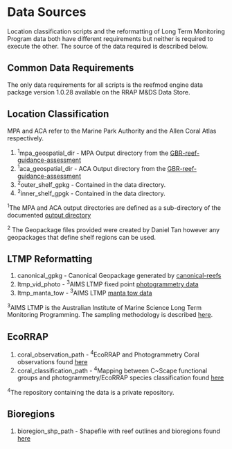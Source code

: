 # Data Sources

Location classification scripts and the reformatting of Long Term Monitoring Program data
both have different requirements but neither is required to execute the other. The source of
the data required is described below.

## Common Data Requirements

The only data requirements for all scripts is the reefmod engine data package version 1.0.28
available on the RRAP M&DS Data Store.

## Location Classification

MPA and ACA refer to the Marine Park Authority and the Allen Coral Atlas respectively.

1. <sup>1</sup>mpa_geospatial_dir - MPA Output directory from the [GBR-reef-guidance-assessment](https://github.com/open-AIMS/GBR-reef-guidance-assessment)
2. <sup>1</sup>aca_geospatial_dir - ACA Output directory from the [GBR-reef-guidance-assessment](https://github.com/open-AIMS/GBR-reef-guidance-assessment)
3. <sup>2</sup>outer_shelf_gpkg   - Contained in the data directory.
4. <sup>2</sup>inner_shelf_gpgk   - Contained in the data directory.

<sup>1</sup>The MPA and ACA output directories are defined as a sub-directory of the documented [output
directory](https://github.com/open-AIMS/GBR-reef-guidance-assessment?tab=readme-ov-file#project-layout)

<sup>2</sup> The Geopackage files provided were created by Daniel Tan however any
geopackages that define shelf regions can be used.
## LTMP Reformatting

1. canonical_gpkg - Canonical Geopackage generated by [canonical-reefs](https://github.com/gbrrestoration/canonical-reefs)
2. ltmp_vid_photo - <sup>3</sup>AIMS LTMP fixed point [photogrammetry data](https://apps.aims.gov.au/metadata/view/5a8a4b00-4ade-11dc-8f56-00008a07204e)
3. ltmp_manta_tow - <sup>3</sup>AIMS LTMP [manta tow data](https://apps.aims.gov.au/metadata/view/5bb9a340-4ade-11dc-8f56-00008a07204e)

<sup>3</sup>AIMS LTMP is the Australian Institute of Marine Science Long Term Monitoring
Programming. The sampling methodology is described [here](https://www.aims.gov.au/research-topics/monitoring-and-discovery/monitoring-great-barrier-reef/reef-monitoring-sampling-methods).

## EcoRRAP

1. coral_observation_path - <sup>4</sup>EcoRRAP and Photogrammetry Coral observations found
   [here](https://github.com/open-AIMS/CoralDemography_EcoRRAP/blob/main/1_AnnaIPMs/1_data/EcoRRAP%20data%20for%20IPM_240630.csv)
2. coral_classification_path - <sup>4</sup>Mapping between C~Scape functional groups and
   photogrammetry/EcoRRAP species classification found [here](https://github.com/open-AIMS/CoralDemography_EcoRRAP/blob/main/1_AnnaIPMs/1_data/ecorrap%20to%20cscape%20species.csv)

<sup>4</sup>The repository containing the data is a private repository.

## Bioregions

1. bioregion_shp_path - Shapefile with reef outlines and bioregions found [here](https://geohub-gbrmpa.hub.arcgis.com/datasets/GBRMPA::reefal-marine-bioregions/about)
